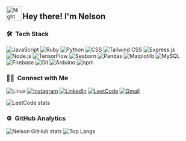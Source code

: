 <img alt="Night Coding" src="./assets/Hand%20Wave.gif" width='40' align="left"/><h2>Hey there! I'm Nelson</h2>

### 🛠 &nbsp;Tech Stack

![JavaScript](https://img.shields.io/badge/JavaScript-F7DF1E?style=for-the-badge&logo=JavaScript&logoColor=000)
![Ruby](https://img.shields.io/badge/Ruby-CC342D?style=for-the-badge&logo=ruby&logoColor=white)
![Python](https://img.shields.io/badge/Python-3670A0?style=for-the-badge&logo=python&logoColor=ffdd54)
![CSS](https://img.shields.io/badge/CSS-1572B6?style=for-the-badge&logo=css3&logoColor=white)
![Tailwind CSS](https://img.shields.io/badge/Tailwind_CSS-38B2AC?style=for-the-badge&logo=tailwind-css&logoColor=white)
![Express.js](https://img.shields.io/badge/Express.js-000000?style=for-the-badge&logo=express&logoColor=white)
![Node.js](https://img.shields.io/badge/Node.js-339933?style=for-the-badge&logo=node.js&logoColor=white)
![TensorFlow](https://img.shields.io/badge/TensorFlow-FF3F03?style=for-the-badge&logo=tensorflow&logoColor=white)
![Seaborn](https://img.shields.io/badge/Seaborn-0091D5?style=for-the-badge&logo=seaborn&logoColor=white)
![Pandas](https://img.shields.io/badge/Pandas-150458?style=for-the-badge&logo=pandas&logoColor=white)
![Matplotlib](https://img.shields.io/badge/Matplotlib-11557C?style=for-the-badge&logo=matplotlib&logoColor=white)
![MySQL](https://img.shields.io/badge/MySQL-4479A1?style=for-the-badge&logo=mysql&logoColor=white)
![Firebase](https://img.shields.io/badge/Firebase-FFCA28?style=for-the-badge&logo=firebase&logoColor=white)
![Git](https://img.shields.io/badge/Git-F05032?style=for-the-badge&logo=git&logoColor=white)
![Arduino](https://img.shields.io/badge/Arduino-00979D?style=for-the-badge&logo=arduino&logoColor=white)
![npm](https://img.shields.io/badge/npm-CB3837?style=for-the-badge&logo=npm&logoColor=fff)


### 🤝🏻 &nbsp;Connect with Me
![Linux](https://img.shields.io/badge/Linux-FCC624?style=for-the-badge&logo=linux&logoColor=black)
[![Instagram](https://img.shields.io/badge/Instagram-%23E4405F?style=for-the-badge&logo=instagram&logoColor=white)](https://www.instagram.com/nelson.grx/)
[![LinkedIn](https://img.shields.io/badge/LinkedIn-%230A66C2?style=for-the-badge&logo=linkedin&logoColor=white)](https://www.linkedin.com/in/tu_usuario/)
[![LeetCode](https://img.shields.io/badge/LeetCode-000000?style=for-the-badge&logo=LeetCode&logoColor=white)](https://leetcode.com/tu_usuario/)
[![Gmail](https://img.shields.io/badge/Gmail-D14836?style=for-the-badge&logo=Gmail&logoColor=fff)](https://mail.google.com/)


![LeetCode stats](https://leetcode-badge.vercel.app/api?username=mipy&icon=LeetCode&theme=dark&style=for-the-badge)


### ⚙️ &nbsp;GitHub Analytics
![Nelson GitHub stats](https://github-readme-stats.vercel.app/api?username=NelsonGrajales&show_icons=true&theme=dark)
![Top Langs](https://github-readme-stats.vercel.app/api/top-langs/?username=NelsonGrajales&hide_progress=true)
